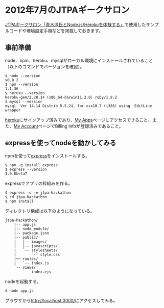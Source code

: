 # 2012年7月のJTPAギークサロン

[JTPAギークサロン「青木淳氏とNode.js/Herokuを体験する」](http://www.jtpa.org/event/000567.html)で使用したサンプルコードや環境設定手順などを掲載しておきます。


## 事前準備

node、npm、heroku、mysqlがローカル環境にインストールされていること（以下のコマンドでバージョンを確認）。

	$ node --version
	v0.8.2
	$ npm --version
	1.1.36
	$ heruku --version
	heroku-gem/2.28.14 (x86_64-darwin11.2.0) ruby/1.9.2
	$ mysql --version
	mysql  Ver 14.14 Distrib 5.5.24, for osx10.7 (i386) using  EditLine wrapper

[heroku](http://www.heroku.com/)にサインアップ済みであり、[My Apps](https://api.heroku.com/myapps)ページにアクセスできること。また、[My Account](https://api.heroku.com/account)ページでBilling Infoが登録済みであること。


## expressを使ってnodeを動かしてみる

npmを使って[express](http://expressjs.com/)をインストールする。

	$ npm -g install express
	$ express --version
	3.0.0beta7

expressでアプリの枠組みを作る。

	$ express -s -e jtpa-hackathon
	$ cd jtpa-hackathon
	$ npm install

ディレクトリ構成は以下のようになっている。

	jtpa-hackathon/
		|-- app.js
		|-- node_module/
		|-- package.json
		|-- public/
		|   |-- images/
		|   |-- javascripts/
		|   `-- stylesheets/
		|       `-- style.css
		|── routes/
		|   `-- index.js
		`-- views/
			`-- index.ejs

nodeを起動する。

	$ node app.js

ブラウザから<http://localhost:3000/>にアクセスしてみる。




